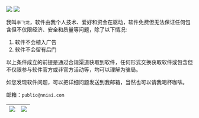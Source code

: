 ![](https://github.com/nniai/ViBoard/blob/main/assets/screenshot.webp)
![](https://github.com/nniai/ViBoard/blob/main/assets/screenshot1.webp)

我叫`李飞龙`，软件由我个人技术、爱好和资金在驱动，软件免费但无法保证任何包含但不仅限经济、安全和质量等问题，除了以下情况:
1. 软件不会植入广告
2. 软件不会留有后门

以上条件成立的前提是通过合规渠道获取到软件，任何形式交换获取软件或包含但不仅限参与软件官方或非官方活动等，均可以理解为骗局。

如您发现软件问题，可以把详细问题发送到我邮箱，当然也可以请我喝杯咖啡。

邮箱：`public@nniai.com`

| ![](https://github.com/nniai/ViBoard/blob/main/assets/wechat.webp)    | ![](https://github.com/nniai/ViBoard/blob/main/assets/alipay.webp)   |
| ---- | ---- |
